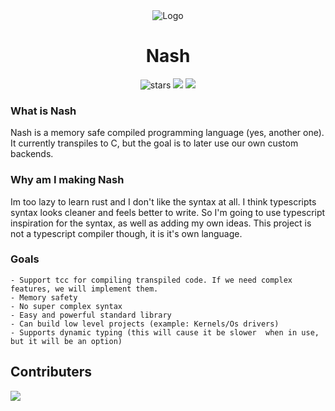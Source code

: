 <div style="text-align:center;">
<img src="https://raw.github.com/nash-project/nash/blob/.github/assets/Nash.png" alt="Logo">
<h1>Nash</h1>
<img src="https://img.shields.io/github/stars/nash-project/nash?label=Stars" alt="stars">
<img src="https://img.shields.io/github/issues/nash-project/nash?color=green">
<img src="https://img.shields.io/github/contributors/nash-project/nash">
</div>

### What is Nash

Nash is a memory safe compiled programming language (yes, another one). It currently transpiles to C, but the goal is to later use our own custom backends.

### Why am I making Nash

Im too lazy to learn rust and I don't like the syntax at all. I think typescripts syntax looks cleaner and feels better to write. So I'm going to use typescript inspiration for the syntax, as well as adding my own ideas. This project is not a typescript compiler though, it is it's own language.

### Goals

    - Support tcc for compiling transpiled code. If we need complex features, we will implement them.
    - Memory safety
    - No super complex syntax
    - Easy and powerful standard library
    - Can build low level projects (example: Kernels/Os drivers)
    - Supports dynamic typing (this will cause it be slower  when in use, but it will be an option)

## Contributers

<a href = "https://github.com/madushadhanushka/simple-sqlite/graphs/contributors">
  <img src = "https://contrib.rocks/image?repo=nash-project/nash"/>
</a>
